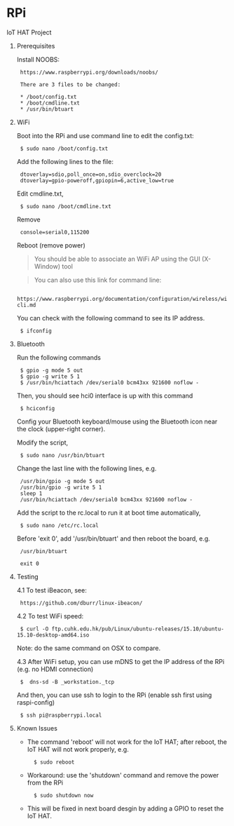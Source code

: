 # RPi


IoT HAT Project


1. Prerequisites

	Install NOOBS:

		https://www.raspberrypi.org/downloads/noobs/

        There are 3 files to be changed:
	
		* /boot/config.txt
		* /boot/cmdline.txt
		* /usr/bin/btuart
		
2. WiFi

	Boot into the RPi and use command line to edit the config.txt:

		$ sudo nano /boot/config.txt

	Add the following lines to the file:

		dtoverlay=sdio,poll_once=on,sdio_overclock=20
		dtoverlay=gpio-poweroff,gpiopin=6,active_low=true

	Edit cmdline.txt,
	
		$ sudo nano /boot/cmdline.txt

	Remove
  
		console=serial0,115200

	Reboot (remove power)
	
	> You should be able to associate an WiFi AP using the GUI (X-Window) tool

	> You can also use this link for command line:
	
		https://www.raspberrypi.org/documentation/configuration/wireless/wireless-cli.md
	
	You can check with the following command to see its IP address.

		$ ifconfig


3. Bluetooth

	Run the following commands
	
		$ gpio -g mode 5 out
		$ gpio -g write 5 1
		$ /usr/bin/hciattach /dev/serial0 bcm43xx 921600 noflow -		

	Then, you should see hci0 interface is up with this command
  
		$ hciconfig
		
	Config your Bluetooth keyboard/mouse using the Bluetooth icon near the clock (upper-right corner).
	
	Modify the script,
	
		$ sudo nano /usr/bin/btuart
		
	Change the last line with the following lines, e.g.
	
		/usr/bin/gpio -g mode 5 out
		/usr/bin/gpio -g write 5 1
		sleep 1
		/usr/bin/hciattach /dev/serial0 bcm43xx 921600 noflow -

	Add the script to the rc.local to run it at boot time automatically,
	
		$ sudo nano /etc/rc.local
	
	Before 'exit 0', add '/usr/bin/btuart' and then reboot the board, e.g.
	
		/usr/bin/btuart
		
		exit 0
	
4. Testing

	4.1 To test iBeacon, see:
  
    	https://github.com/dburr/linux-ibeacon/
  
	4.2 To test WiFi speed:

		$ curl -O ftp.cuhk.edu.hk/pub/Linux/ubuntu-releases/15.10/ubuntu-15.10-desktop-amd64.iso

	Note: do the same command on OSX to compare.
    
	4.3 After WiFi setup, you can use mDNS to get the IP address of the RPi (e.g. no HDMI connection)
  
		$  dns-sd -B _workstation._tcp
    
	And then, you can use ssh to login to the RPi (enable ssh first using raspi-config)
    
		$ ssh pi@raspberrypi.local
		
5. Known Issues

	* The command 'reboot' will not work for the IoT HAT; after reboot, the IoT HAT will not work properly, e.g.
	
			$ sudo reboot  

	* Workaround: use the 'shutdown' command and remove the power from the RPi
	
			$ sudo shutdown now
			
	* This will be fixed in next board desgin by adding a GPIO to reset the IoT HAT.
	
